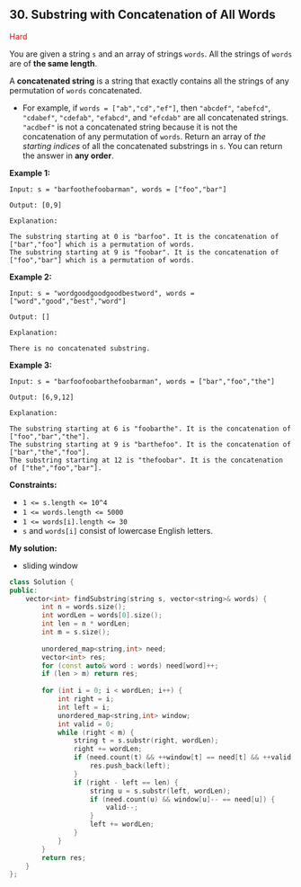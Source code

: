 ## 30. Substring with Concatenation of All Words
<span style="color:red">Hard</span>

You are given a string `s` and an array of strings `words`. All the strings of `words` are of **the same length**.

A **concatenated string** is a string that exactly contains all the strings of any permutation of `words` concatenated.

+ For example, if `words = ["ab","cd","ef"]`, then `"abcdef"`, `"abefcd"`, `"cdabef"`, `"cdefab"`, `"efabcd"`, and `"efcdab"` are all concatenated strings. `"acdbef"` is not a concatenated string because it is not the concatenation of any permutation of `words`.
Return an array of *the starting indices* of all the concatenated substrings in `s`. You can return the answer in **any order**.

**Example 1:**
```
Input: s = "barfoothefoobarman", words = ["foo","bar"]

Output: [0,9]

Explanation:

The substring starting at 0 is "barfoo". It is the concatenation of ["bar","foo"] which is a permutation of words.
The substring starting at 9 is "foobar". It is the concatenation of ["foo","bar"] which is a permutation of words.
```

**Example 2:**
```
Input: s = "wordgoodgoodgoodbestword", words = ["word","good","best","word"]

Output: []

Explanation:

There is no concatenated substring.
```

**Example 3:**
```
Input: s = "barfoofoobarthefoobarman", words = ["bar","foo","the"]

Output: [6,9,12]

Explanation:

The substring starting at 6 is "foobarthe". It is the concatenation of ["foo","bar","the"].
The substring starting at 9 is "barthefoo". It is the concatenation of ["bar","the","foo"].
The substring starting at 12 is "thefoobar". It is the concatenation of ["the","foo","bar"].
```
 

**Constraints:**

+ `1 <= s.length <= 10^4`
+ `1 <= words.length <= 5000`
+ `1 <= words[i].length <= 30`
+ `s` and `words[i]` consist of lowercase English letters.

**My solution:**
+ sliding window
```cpp
class Solution {
public:
    vector<int> findSubstring(string s, vector<string>& words) {
        int n = words.size();
        int wordLen = words[0].size();
        int len = n * wordLen;
        int m = s.size();
        
        unordered_map<string,int> need;
        vector<int> res;
        for (const auto& word : words) need[word]++;
        if (len > m) return res;
        
        for (int i = 0; i < wordLen; i++) {
            int right = i;
            int left = i;
            unordered_map<string,int> window;
            int valid = 0;
            while (right < m) {
                string t = s.substr(right, wordLen);
                right += wordLen;
                if (need.count(t) && ++window[t] == need[t] && ++valid == need.size()) {
                    res.push_back(left);
                }
                if (right - left == len) {
                    string u = s.substr(left, wordLen);
                    if (need.count(u) && window[u]-- == need[u]) {
                        valid--;
                    }
                    left += wordLen;
                }   
            }
        }
        return res;
    }
};
```